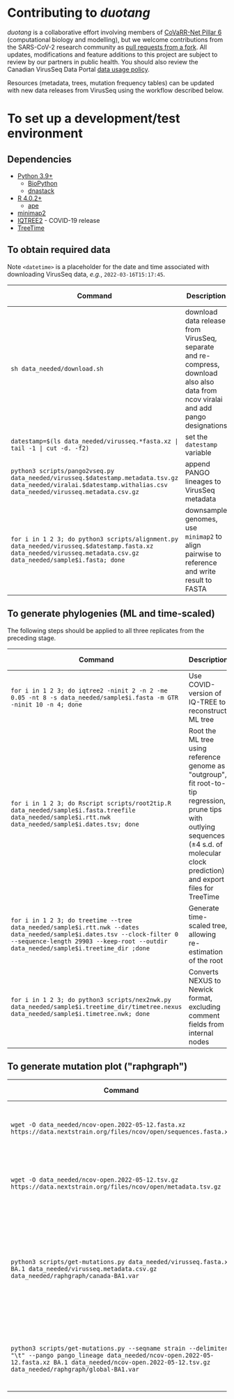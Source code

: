 # Contributing to *duotang*

*duotang* is a collaborative effort involving members of [CoVaRR-Net Pillar 6](https://covarrnet.ca/our-team/#pillar-6) (computational biology and modelling), but we welcome contributions from the SARS-CoV-2 research community as [pull requests from a fork](https://docs.github.com/en/pull-requests/collaborating-with-pull-requests/proposing-changes-to-your-work-with-pull-requests/creating-a-pull-request-from-a-fork).
All updates, modifications and feature additions to this project are subject to review by our partners in public health.
You should also review the Canadian VirusSeq Data Portal [data usage policy](https://virusseq-dataportal.ca/acknowledgements).

Resources (metadata, trees, mutation frequency tables) can be updated with new data releases from VirusSeq using the workflow described below.



# To set up a development/test environment

## Dependencies
* [Python 3.9+](https://www.python.org/downloads/)
  * [BioPython](https://biopython.org/)
  * [dnastack](https://docs.viral.ai/analysis/)
* [R 4.0.2+](https://cran.r-project.org/)
  * [ape](https://cran.r-project.org/web/packages/ape/index.html)
* [minimap2](https://github.com/lh3/minimap2)
* [IQTREE2](http://www.iqtree.org/) - COVID-19 release
* [TreeTime](https://github.com/neherlab/treetime)

## To obtain required data

Note `<datetime>` is a placeholder for the date and time associated with downloading VirusSeq data, *e.g.*, `2022-03-16T15:17:45`.

| Command | Description | Outputs | Expected time |
|---------|-------------|---------|---------------|
| `sh data_needed/download.sh` |  download data release from VirusSeq, separate and re-compress, download also also data from ncov viralai and add pango designations | `ncov-open.$datestamp.fasta.xz`     `viralai.$datestamp.withalias.csv` `virusseq.$datestamp.fasta.xz` `ncov-open.$datestamp.withalias.tsv.gz` `virusseq.$datestamp.metadata.tsv.gz` |  ~20 minutes |
| `datestamp=$(ls data_needed/virusseq.*fasta.xz \| tail -1 \| cut -d. -f2)` | set the `datestamp` variable | | 1 second |
  | `python3 scripts/pango2vseq.py data_needed/virusseq.$datestamp.metadata.tsv.gz data_needed/viralai.$datestamp.withalias.csv data_needed/virusseq.metadata.csv.gz` | append PANGO lineages to VirusSeq metadata | `virusseq.metadata.csv.gz` | 10 seconds |
| `for i in 1 2 3; do python3 scripts/alignment.py data_needed/virusseq.$datestamp.fasta.xz data_needed/virusseq.metadata.csv.gz data_needed/sample$i.fasta; done` | downsample genomes, use `minimap2` to align pairwise to reference and write result to FASTA | `sample1.fasta` `sample2.fasta` `sample3.fasta` | ~2 minutes |


## To generate phylogenies (ML and time-scaled)

The following steps should be applied to all three replicates from the preceding stage.

| Command | Description | Outputs | Expected time |
|---------|-------------|---------|---------------|
| `for i in 1 2 3; do iqtree2 -ninit 2 -n 2 -me 0.05 -nt 8 -s data_needed/sample$i.fasta -m GTR -ninit 10 -n 4; done` | Use COVID-version of IQ-TREE to reconstruct ML tree | File containing Newick tree string, `sample[123].fasta.treefile` | ~3 hour |
| `for i in 1 2 3; do Rscript scripts/root2tip.R data_needed/sample$i.fasta.treefile data_needed/sample$i.rtt.nwk data_needed/sample$i.dates.tsv; done` | Root the ML tree using reference genome as "outgroup", fit root-to-tip regression, prune tips with outlying sequences (±4 s.d. of molecular clock prediction) and export files for TreeTime | `sample[123].rtt.nwk` and `sample[123].dates.tsv` | ~1 minute |
| `for i in 1 2 3; do treetime --tree data_needed/sample$i.rtt.nwk --dates data_needed/sample$i.dates.tsv --clock-filter 0 --sequence-length 29903 --keep-root --outdir data_needed/sample$i.treetime_dir ;done` | Generate time-scaled tree, allowing re-estimation of the root | Folder `data_needed/sample[123].treetime_dir`, containing `timetree.nexus` file | ~10 minutes |
| `for i in 1 2 3; do python3 scripts/nex2nwk.py data_needed/sample$i.treetime_dir/timetree.nexus data_needed/sample$i.timetree.nwk; done` | Converts NEXUS to Newick format, excluding comment fields from internal nodes | file containing Newick tree string, `sample[1]123].timetree.nwk` | ~5 minutes |

## To generate mutation plot ("raphgraph")

| Command | Description | Outputs | Expected time |
|---------|-------------|---------|---------------|
| `wget -O data_needed/ncov-open.2022-05-12.fasta.xz https://data.nextstrain.org/files/ncov/open/sequences.fasta.xz` | retrieve Genbank sequences from NextStrain (about 1GB) | xz-compressed FASTA file | ~2 minutes |
| `wget -O data_needed/ncov-open.2022-05-12.tsv.gz https://data.nextstrain.org/files/ncov/open/metadata.tsv.gz` | retrieve Genbank metadata from NextStrain (about 500 MB) | gzip-compressed TSV file | ~1 minute |
| `python3 scripts/get-mutations.py data_needed/virusseq.fasta.xz BA.1 data_needed/virusseq.metadata.csv.gz data_needed/raphgraph/canada-BA1.var` | Generate a frequency table of nucleotides at all positions for Canadian genomes of user-specified lineage, aligned against the reference | `canada-BA1.var` | ~1 minute |
| `python3 scripts/get-mutations.py --seqname strain --delimiter "\t" --pango pango_lineage data_needed/ncov-open.2022-05-12.fasta.xz BA.1 data_needed/ncov-open.2022-05-12.tsv.gz data_needed/raphgraph/global-BA1.var` | Generate the corresponding nucleotide frequency table for global data set | `global-BA1.var` |  |
